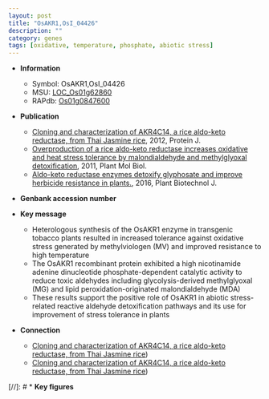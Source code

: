 ```yaml
---
layout: post
title: "OsAKR1,OsI_04426"
description: ""
category: genes
tags: [oxidative, temperature, phosphate, abiotic stress]
---
```


* **Information**  
    + Symbol: OsAKR1,OsI_04426  
    + MSU: [LOC_Os01g62860](http://rice.plantbiology.msu.edu/cgi-bin/ORF_infopage.cgi?orf=LOC_Os01g62860)  
    + RAPdb: [Os01g0847600](http://rapdb.dna.affrc.go.jp/viewer/gbrowse_details/irgsp1?name=Os01g0847600)  

* **Publication**  
    + [Cloning and characterization of AKR4C14, a rice aldo-keto reductase, from Thai Jasmine rice](http://www.ncbi.nlm.nih.gov/pubmed?term=Cloning+and+characterization+of+AKR4C14,+a+rice+aldo-keto+reductase,+from+Thai+Jasmine+rice%5BTitle%5D), 2012, Protein J.
    + [Overproduction of a rice aldo-keto reductase increases oxidative and heat stress tolerance by malondialdehyde and methylglyoxal detoxification](http://www.ncbi.nlm.nih.gov/pubmed?term=Overproduction+of+a+rice+aldo-keto+reductase+increases+oxidative+and+heat+stress+tolerance+by+malondialdehyde+and+methylglyoxal+detoxification%5BTitle%5D), 2011, Plant Mol Biol.
    + [Aldo-keto reductase enzymes detoxify glyphosate and improve herbicide resistance in plants.](http://www.ncbi.nlm.nih.gov/pubmed?term=Aldo-keto+reductase+enzymes+detoxify+glyphosate+and+improve+herbicide+resistance+in+plants.%5BTitle%5D), 2016, Plant Biotechnol J.

* **Genbank accession number**  

* **Key message**  
    + Heterologous synthesis of the OsAKR1 enzyme in transgenic tobacco plants resulted in increased tolerance against oxidative stress generated by methylviologen (MV) and improved resistance to high temperature
    + The OsAKR1 recombinant protein exhibited a high nicotinamide adenine dinucleotide phosphate-dependent catalytic activity to reduce toxic aldehydes including glycolysis-derived methylglyoxal (MG) and lipid peroxidation-originated malondialdehyde (MDA)
    + These results support the positive role of OsAKR1 in abiotic stress-related reactive aldehyde detoxification pathways and its use for improvement of stress tolerance in plants

* **Connection**  
    + [Cloning and characterization of AKR4C14, a rice aldo-keto reductase, from Thai Jasmine rice](KDML105))
    + [Cloning and characterization of AKR4C14, a rice aldo-keto reductase, from Thai Jasmine rice](KDML105))

[//]: # * **Key figures**  


